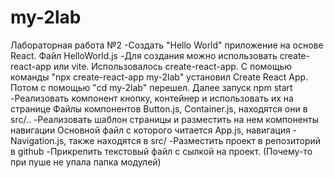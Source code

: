 # my-2lab
Лабораторная работа №2 
-Создать "Hello World" приложение на основе React.
Файл HelloWorld.js 
-Для создания можно использовать create-react-app или vite. 
Использовалось create-react-app. С помощью команды "npx create-react-app my-2lab" установил Create React App. Потом с помощью "cd my-2lab" перешел. Далее запуск npm start 
-Реализовать компонент кнопку, контейнер и использовать их на странице
Файлы компонентов Button.js, Container.js, находятся они в src/.. 
-Реализовать шаблон страницы и разместить на нем компоненты навигации
Основной файл с которого читается App.js, навигация - Navigation.js, также находятся в src/ 
-Разместить проект в репозиторий в github 
-Прикрепить текстовый файл с сылкой на проект.
(Почему-то при пуше не упала папка модулей)
